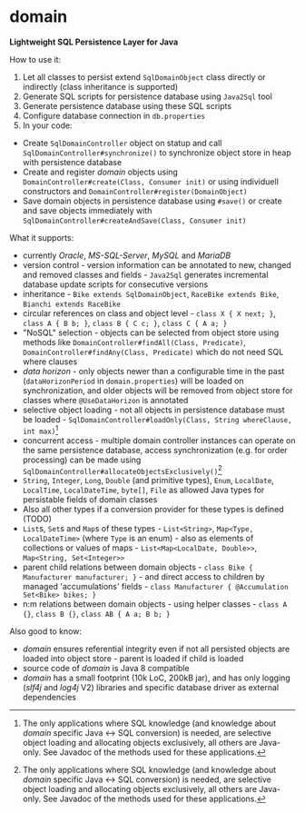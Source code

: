 # domain
**Lightweight SQL Persistence Layer for Java**

How to use it:
1) Let all classes to persist extend `SqlDomainObject` class directly or indirectly (class inheritance is supported)
2) Generate SQL scripts for persistence database using `Java2Sql` tool  
3) Generate persistence database using these SQL scripts
4) Configure database connection in `db.properties`
5) In your code:
  - Create `SqlDomainController` object on statup and call `SqlDomainController#synchronize()` to synchronize object store in heap with persistence database
  - Create and register *domain* objects using `DomainController#create(Class, Consumer init)` or using individuell constructors and `DomainController#register(DomainObject)`
  - Save domain objects in persistence database using `#save()` or create and save objects immediately with `SqlDomainController#createAndSave(Class, Consumer init)`

What it supports:
- currently *Oracle*, *MS-SQL-Server*, *MySQL* and *MariaDB*
- version control - version information can be annotated to new, changed and removed classes and fields - `Java2Sql` generates incremental database update scripts for consecutive versions 
- inheritance - `Bike extends SqlDomainObject`, `RaceBike extends Bike`, `Bianchi extends RaceBike`
- circular references on class and object level - `class X { X next; }`, `class A { B b; }`, `class B { C c; }`, `class C { A a; }`
- "NoSQL" selection - objects can be selected from object store using methods like `DomainController#findAll(Class, Predicate)`, `DomainController#findAny(Class, Predicate)` which do not need SQL where clauses
- *data horizon* - only objects newer than a configurable time in the past (`dataHorizonPeriod` in `domain.properties`) will be loaded on synchronization, and older objects will be removed from object store for classes where `@UseDataHorizon` is annotated 
- selective object loading - not all objects in persistence database must be loaded - `SqlDomainController#loadOnly(Class, String whereClause, int max)`[^1]
- concurrent access - multiple domain controller instances can operate on the same persistence database, access synchronization (e.g. for order processing) can be made using `SqlDomainController#allocateObjectsExclusively()`[^1]
- `String`, `Integer`, `Long`, `Double` (and primitive types), `Enum`, `LocalDate`, `LocalTime`, `LocalDateTime`, `byte[]`, `File` as allowed Java types for persistable fields of domain classes
- Also all other types if a conversion provider for these types is defined (TODO)
- `List`s, `Set`s and `Map`s of these types - `List<String>`, `Map<Type, LocalDateTime>` (where `Type` is an enum) - also as elements of collections or values of maps - `List<Map<LocalDate, Double>>`, `Map<String, Set<Integer>>`
- parent child relations between domain objects - `class Bike { Manufacturer manufacturer; }` - and direct access to children by managed 'accumulations' fields - `class Manufacturer { @Accumulation Set<Bike> bikes; }`
- n:m relations between domain objects - using helper classes - `class A {}`, `class B {}`, `class AB { A a; B b; }`

[^1]: The only applications where SQL knowledge (and knowledge about *domain* specific Java <-> SQL conversion) is needed, are selective object loading and allocating objects exclusively, all others are Java-only. See Javadoc of the methods used for these applications.

Also good to know:
- *domain* ensures referential integrity even if not all persisted objects are loaded into object store - parent is loaded if child is loaded
- source code of *domain* is Java 8 compatible
- *domain* has a small footprint (10k LoC, 200kB jar), and has only logging (*slf4j* and *log4j* V2) libraries and specific database driver as external dependencies
